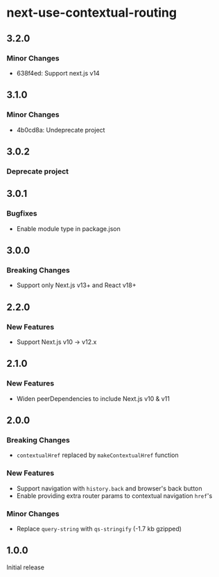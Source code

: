 # next-use-contextual-routing

## 3.2.0

### Minor Changes

- 638f4ed: Support next.js v14

## 3.1.0

### Minor Changes

- 4b0cd8a: Undeprecate project

## 3.0.2

### Deprecate project

## 3.0.1

### Bugfixes

- Enable module type in package.json

## 3.0.0

### Breaking Changes

- Support only Next.js v13+ and React v18+

## 2.2.0

### New Features

- Support Next.js v10 -> v12.x

## 2.1.0

### New Features

- Widen peerDependencies to include Next.js v10 & v11

## 2.0.0

### Breaking Changes

- `contextualHref` replaced by `makeContextualHref` function

### New Features

- Support navigation with `history.back` and browser's back button
- Enable providing extra router params to contextual navigation `href`'s

### Minor Changes

- Replace `query-string` with `qs-stringify` (-1.7 kb gzipped)

## 1.0.0

Initial release

